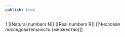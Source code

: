 ```yaml
---
publish: true
---
```

1
[[Natural numbers N]]
[[Real numbers R]]
 [[Числовая последовательность (множество)]]

